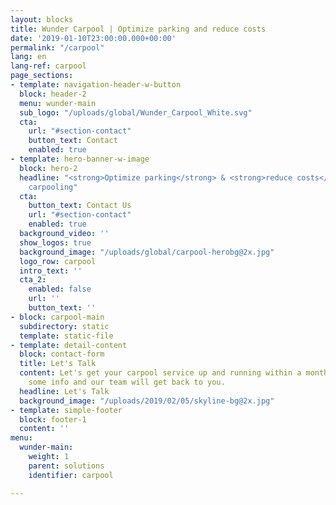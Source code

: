 ```yaml
---
layout: blocks
title: Wunder Carpool | Optimize parking and reduce costs
date: '2019-01-10T23:00:00.000+00:00'
permalink: "/carpool"
lang: en
lang-ref: carpool
page_sections:
- template: navigation-header-w-button
  block: header-2
  menu: wunder-main
  sub_logo: "/uploads/global/Wunder_Carpool_White.svg"
  cta:
    url: "#section-contact"
    button_text: Contact
    enabled: true
- template: hero-banner-w-image
  block: hero-2
  headline: "<strong>Optimize parking</strong> & <strong>reduce costs</strong> with
    carpooling"
  cta:
    button_text: Contact Us
    url: "#section-contact"
    enabled: true
  background_video: ''
  show_logos: true
  background_image: "/uploads/global/carpool-herobg@2x.jpg"
  logo_row: carpool
  intro_text: ''
  cta_2:
    enabled: false
    url: ''
    button_text: ''
- block: carpool-main
  subdirectory: static
  template: static-file
- template: detail-content
  block: contact-form
  title: Let's Talk
  content: Let's get your carpool service up and running within a month. Let us know
    some info and our team will get back to you.
  headline: Let's Talk
  background_image: "/uploads/2019/02/05/skyline-bg@2x.jpg"
- template: simple-footer
  block: footer-1
  content: ''
menu:
  wunder-main:
    weight: 1
    parent: solutions
    identifier: carpool

---
```

